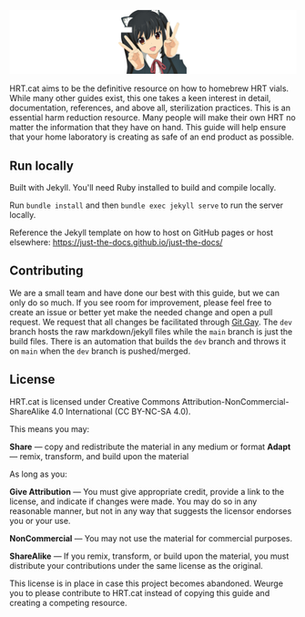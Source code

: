 ![](assets/images/logo.png)

HRT.cat aims to be the definitive resource on how to homebrew HRT vials. While many other guides exist, this one takes a keen interest in detail, documentation, references, and above all, sterilization practices. This is an essential harm reduction resource. Many people will make their own HRT no matter the information that they have on hand. This guide will help ensure that your home laboratory is creating as safe of an end product as possible.

## Run locally

Built with Jekyll. You'll need Ruby installed to build and compile locally.

Run `bundle install` and then `bundle exec jekyll serve` to run the server locally.

Reference the Jekyll template on how to host on GitHub pages or host elsewhere: https://just-the-docs.github.io/just-the-docs/

## Contributing

We are a small team and have done our best with this guide, but we can only do so much. If you see room for improvement, please feel free to create an issue or better yet make the needed change and open a pull request. We request that all changes be facilitated through [Git.Gay](https://git.gay/hrtcat/pages). The `dev` branch hosts the raw markdown/jekyll files while the `main` branch is just the build files. There is an automation that builds the `dev` branch and throws it on `main` when the `dev` branch is pushed/merged.

## License

HRT.cat is licensed under Creative Commons Attribution-NonCommercial-ShareAlike 4.0 International (CC BY-NC-SA 4.0).

This means you may:

**Share** — copy and redistribute the material in any medium or format
**Adapt** — remix, transform, and build upon the material 

As long as you:

**Give Attribution** — You must give appropriate credit, provide a link to the license, and indicate if changes were made. You may do so in any reasonable manner, but not in any way that suggests the licensor endorses you or your use.

**NonCommercial** — You may not use the material for commercial purposes.

**ShareAlike** — If you remix, transform, or build upon the material, you must distribute your contributions under the same license as the original. 

This license is in place in case this project becomes abandoned. Weurge you to please contribute to HRT.cat instead of copying this guide and creating a competing resource.

